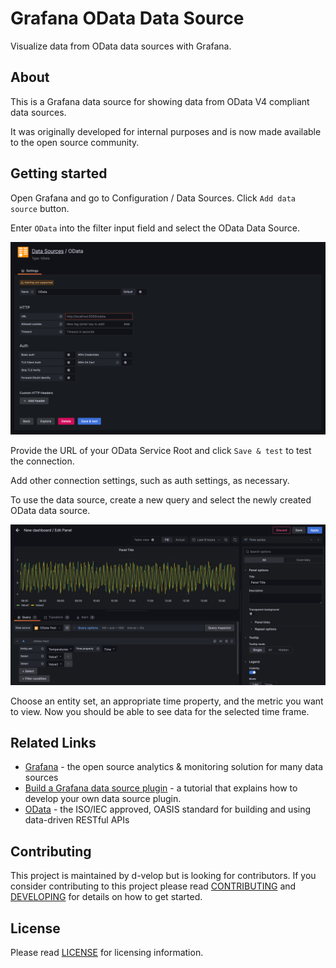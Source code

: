 # Grafana OData Data Source
Visualize data from OData data sources with Grafana.

## About
This is a Grafana data source for showing data from OData V4 compliant data sources.

It was originally developed for internal purposes and is now made available to the open source community.

## Getting started
Open Grafana and go to Configuration / Data Sources. Click `Add data source` button.

Enter `OData` into the filter input field and select the OData Data Source.

![Add Data Source](src/img/AddDataSource.png)

Provide the URL of your OData Service Root and click `Save & test` to test the connection.

Add other connection settings, such as auth settings, as necessary.

To use the data source, create a new query and select the newly created OData data source.

![CreateQuery.png](src/img/CreateQuery.png)

Choose an entity set, an appropriate time property, and the metric you want to view.
Now you should be able to see data for the selected time frame.

## Related Links
* [Grafana](https://grafana.com) - the open source analytics & monitoring solution for many data sources
* [Build a Grafana data source plugin](https://grafana.com/tutorials/build-a-data-source-plugin/) - a tutorial that 
  explains how to develop your own data source plugin.
* [OData](https://www.odata.org) - the ISO/IEC approved, OASIS standard for building and using data-driven RESTful APIs

## Contributing
This project is maintained by d-velop but is looking for contributors. If you consider contributing to this project
please read [CONTRIBUTING](CONTRIBUTING.md) and [DEVELOPING](DEVELOPING.md) for details on how to get started.

## License
Please read [LICENSE](LICENSE) for licensing information.
